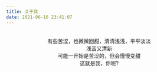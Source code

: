 ```yaml
---
title: 关于我
date: 2021-06-16 23:41:07
---
```

<br/>
<center>有些苦涩，也微微回甜，清清浅浅，平平淡淡<br/>
浅苦又清新<br/>
可能一开始是苦涩的，但会慢慢变甜<br/>
这就是我，你呢?</center>
